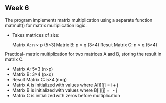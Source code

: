 ## Week 6

The program implements matrix multiplication using a separate function matmult() for matrix multiplication logic.

- Takes matrices of size:

    Matrix A: n × p (5×3)
    Matrix B: p × q (3×4)
    Result Matrix C: n × q (5×4)

Practical-
matrix multiplication for two matrices A and B, storing the result in matrix C.

- Matrix A: 5×3 (n×p)
- Matrix B: 3×4 (p×q)
- Result Matrix C: 5×4 (n×q)
- Matrix A is initialized with values where A[i][j] = i + j
- Matrix B is initialized with values where B[i][j] = i - j
- Matrix C is initialized with zeros before multiplication